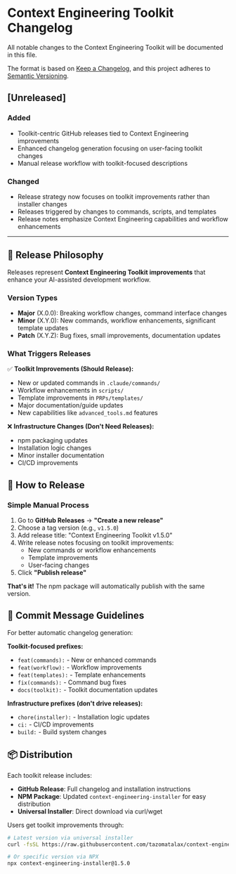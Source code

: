 # Context Engineering Toolkit Changelog

All notable changes to the Context Engineering Toolkit will be documented in this file.

The format is based on [Keep a Changelog](https://keepachangelog.com/en/1.0.0/),
and this project adheres to [Semantic Versioning](https://semver.org/spec/v2.0.0.html).

## [Unreleased]

### Added
- Toolkit-centric GitHub releases tied to Context Engineering improvements
- Enhanced changelog generation focusing on user-facing toolkit changes
- Manual release workflow with toolkit-focused descriptions

### Changed
- Release strategy now focuses on toolkit improvements rather than installer changes
- Releases triggered by changes to commands, scripts, and templates
- Release notes emphasize Context Engineering capabilities and workflow enhancements

---

## 🎯 Release Philosophy

Releases represent **Context Engineering Toolkit improvements** that enhance your AI-assisted development workflow.

### Version Types

- **Major** (X.0.0): Breaking workflow changes, command interface changes
- **Minor** (X.Y.0): New commands, workflow enhancements, significant template updates  
- **Patch** (X.Y.Z): Bug fixes, small improvements, documentation updates

### What Triggers Releases

✅ **Toolkit Improvements (Should Release):**
- New or updated commands in `.claude/commands/`
- Workflow enhancements in `scripts/`
- Template improvements in `PRPs/templates/`
- Major documentation/guide updates
- New capabilities like `advanced_tools.md` features

❌ **Infrastructure Changes (Don't Need Releases):**
- npm packaging updates
- Installation logic changes
- Minor installer documentation
- CI/CD improvements

## 🚀 How to Release

### Simple Manual Process
1. Go to **GitHub Releases** → **"Create a new release"**
2. Choose a tag version (e.g., `v1.5.0`)
3. Add release title: "Context Engineering Toolkit v1.5.0"
4. Write release notes focusing on toolkit improvements:
   - New commands or workflow enhancements
   - Template improvements
   - User-facing changes
5. Click **"Publish release"**

**That's it!** The npm package will automatically publish with the same version.

## 📝 Commit Message Guidelines

For better automatic changelog generation:

**Toolkit-focused prefixes:**
- `feat(commands):` - New or enhanced commands
- `feat(workflow):` - Workflow improvements  
- `feat(templates):` - Template enhancements
- `fix(commands):` - Command bug fixes
- `docs(toolkit):` - Toolkit documentation updates

**Infrastructure prefixes (don't drive releases):**
- `chore(installer):` - Installation logic updates
- `ci:` - CI/CD improvements
- `build:` - Build system changes

## 📦 Distribution

Each toolkit release includes:
- **GitHub Release**: Full changelog and installation instructions
- **NPM Package**: Updated `context-engineering-installer` for easy distribution
- **Universal Installer**: Direct download via curl/wget

Users get toolkit improvements through:
```bash
# Latest version via universal installer
curl -fsSL https://raw.githubusercontent.com/tazomatalax/context-engineering/main/install.sh | bash

# Or specific version via NPX
npx context-engineering-installer@1.5.0
```
